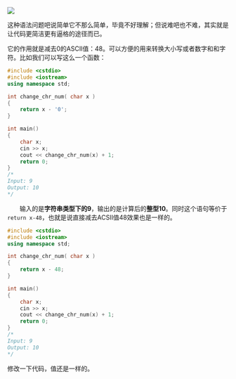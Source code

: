 ﻿![](https://shengbucket.oss-cn-hangzhou.aliyuncs.com/pics/Wcoag.jpg)

这种语法问题吧说简单它不那么简单，毕竟不好理解；但说难吧也不难，其实就是让代码更简洁更有逼格的途径而已。

它的作用就是减去0的ASCII值：48。可以方便的用来转换大小写或者数字和和字符。比如我们可以写这么一个函数：



```cpp
#include <cstdio>
#include <iostream>
using namespace std;

int change_chr_num( char x )
{
    return x - '0';
}

int main()
{
    char x;
    cin >> x;
    cout << change_chr_num(x) + 1;
    return 0;
}
/*
Input: 9
Output: 10
*/
```

　　输入的是**字符串类型下的9**，输出的是计算后的**整型10**。同时这个语句等价于`return x-48`，也就是说直接减去ACSII值48效果也是一样的。

```cpp
#include <cstdio>
#include <iostream>
using namespace std;

int change_chr_num( char x )
{
    return x - 48;
}

int main()
{
    char x;
    cin >> x;
    cout << change_chr_num(x) + 1;
    return 0;
}
/*
Input: 9
Output: 10
*/
```

修改一下代码，值还是一样的。

